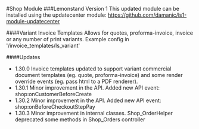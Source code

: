 #Shop Module
###Lemonstand Version 1
This updated module can be installed using the updatecenter module: https://github.com/damanic/ls1-module-updatecenter

####Variant Invoice Templates
Allows for quotes, proforma-invoice, invoice or any number of print variants. Example config in '/invoice_templates/ls_variant'

####Updates
- 1.30.0 Invoice templates updated to support variant commercial document templates (eg. quote, proforma-invoice) and some render override events (eg. pass html to a PDF renderer).
- 1.30.1 Minor improvement in the API. Added new API event: shop:onCustomerBeforeCreate
- 1.30.2 Minor improvement in the API. Added new API event: shop:onBeforeCheckoutStepPay
- 1.30.3 Minor improvement in internal classes. Shop_OrderHelper deprecated some methods in Shop_Orders controller
